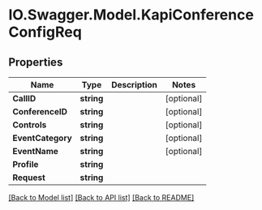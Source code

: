 # IO.Swagger.Model.KapiConferenceConfigReq
## Properties

Name | Type | Description | Notes
------------ | ------------- | ------------- | -------------
**CallID** | **string** |  | [optional] 
**ConferenceID** | **string** |  | [optional] 
**Controls** | **string** |  | [optional] 
**EventCategory** | **string** |  | [optional] 
**EventName** | **string** |  | [optional] 
**Profile** | **string** |  | 
**Request** | **string** |  | 

[[Back to Model list]](../README.md#documentation-for-models) [[Back to API list]](../README.md#documentation-for-api-endpoints) [[Back to README]](../README.md)

